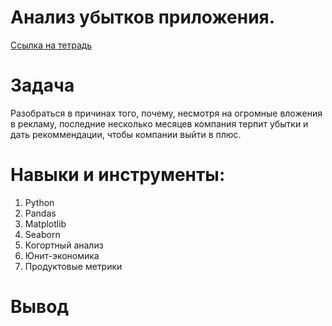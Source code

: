 # Анализ убытков приложения.
[Ссылка на тетрадь](http://htmlpreview.github.io/?https://github.com/79sins/portfolio/blob/main/Проект%202.html)

# Задача
Разобраться в причинах того, почему, несмотря на огромные вложения в рекламу, последние несколько месяцев компания терпит убытки и дать рекоммендации, чтобы компании выйти в плюс.

# Навыки и инструменты:
1. Python
2. Pandas
3. Matplotlib
4. Seaborn
5. Когортный анализ
6. Юнит-экономика
7. Продуктовые метрики

# Вывод
